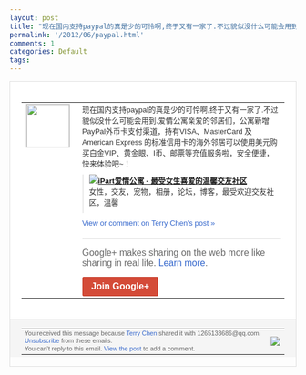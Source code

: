 ```yaml
---
layout: post
title: "现在国内支持paypal的真是少的可怜啊,终于又有一家了.不过貌似没什么可能会用到..."
permalink: '/2012/06/paypal.html'
comments: 1
categories: Default
tags: 
---
```

<div style="border:solid 1px #dfdfdf;color:#686868;font:13px Arial"><div style="background-color:#fff;padding:20px;"><table cellpadding="0" cellspacing="0"><tr><td style="padding-right:15px;vertical-align:top"><a href="https://plus.google.com/_/notifications/ngemlink?&amp;emid=CNDa_PCIyLACFQTA3Aod7EcAAA&amp;path=%2F108643996575278738906&amp;dt=1339482424951"><img height="75" src="https://lh3.googleusercontent.com/-KKRGTyJ5Bl0/AAAAAAAAAAI/AAAAAAAAEEY/jllxqER5dCk/s75-c-k-a/photo.jpg" style="border:solid 1px #cccccc;" width="75"/></a></td><td style="width:578px;color:#333;font:13px Arial;vertical-align:top;"><div style="padding-bottom:10px">现在国内支持paypal的真是少的可怜啊<wbr/>,终于又有一家了.不过貌似没什么可能会用<wbr/>到.爱情公寓亲爱的邻居们，公寓新增Pay<wbr/>Pal外币卡支付渠道，持有VISA、Ma<wbr/>sterCard 及 American Express 的标准信用卡的海外邻居可以使用美元购买白<wbr/>金VIP、黄金眼、I币、邮票等充值服务啦<wbr/>，安全便捷，快来体验吧~！</div><div style="margin-bottom:10px;padding-left:10px; border-left:2px solid #EAEAEA"><span style="margin-right:5px"><a href="http://www.ipart.cn/vip/value_index.php" style="zSoyz"><img border="0" src="https://images3-focus-opensocial.googleusercontent.com/gadgets/proxy?url=https://s2.googleusercontent.com/s2/favicons?domain%3Dwww.ipart.cn&amp;container=focus&amp;gadget=a&amp;rewriteMime=image/*&amp;refresh=31536000&amp;resize_h=16"/><span style="font-weight:bold">iPart爱情公寓 - 最受女生喜爱的温馨交友社区</span></a><div style="padding-bottom:10px">女性，交友，宠物，相册，论坛，博客，最受<wbr/>欢迎交友社区，温馨</div></span></div><a href="https://plus.google.com/_/notifications/ngemlink?&amp;emid=CNDa_PCIyLACFQTA3Aod7EcAAA&amp;path=%2F108643996575278738906%2Fposts%2FJjpDEUZ9bRT%3Fgpinv%3DAMIXal_mHUeHkl3AvxA5CXslUepCb9WzoFzcxbTypIt7HBYKW8UNlWjlccI4FLw_RKMmuAWfagycC4oO5YKL5G8lXD65_fubsFRjI3Vk3sXmpUJNEipiu88&amp;dt=1339482424951" style="color:#3366CC;text-decoration:none;">View or comment on Terry Chen's post »</a><div style="margin-top:20px;border-top:solid 1px #dfdfdf"><div style="padding:15px 0;color:#686868;font:16px Arial;">Google+ makes sharing on the web more like sharing in real life. <a href="http://www.google.com/+/learnmore/" style="color:#3366CC;text-decoration:none;">Learn more</a>.</div><a href="https://plus.google.com/_/notifications/ngemlink?&amp;emid=CNDa_PCIyLACFQTA3Aod7EcAAA&amp;path=%2F%3Fgpinv%3DAMIXal_mHUeHkl3AvxA5CXslUepCb9WzoFzcxbTypIt7HBYKW8UNlWjlccI4FLw_RKMmuAWfagycC4oO5YKL5G8lXD65_fubsFRjI3Vk3sXmpUJNEipiu88&amp;dt=1339482424951" style="display:inline-block;padding:7px 15px;background-color:#d44b38; color:#fff;font-size:16px; font-weight:bold;border-radius:2px;border:solid 1px #c43b28; white-space:nowrap;text-decoration:none">Join Google+</a></div></td></tr></table></div><div style="border-top:solid 1px #dfdfdf;padding:0 20px; background-color:#f5f5f5"><table cellpadding="0" cellspacing="0" style="height:50px"><tbody><tr><td style="vertical-align:middle;width:100%; color:#636363;font:11px Arial; line-height:120%">You received this message because <a href="https://plus.google.com/_/notifications/ngemlink?&amp;emid=CNDa_PCIyLACFQTA3Aod7EcAAA&amp;path=%2F108643996575278738906%3Fgpinv%3DAMIXal_mHUeHkl3AvxA5CXslUepCb9WzoFzcxbTypIt7HBYKW8UNlWjlccI4FLw_RKMmuAWfagycC4oO5YKL5G8lXD65_fubsFRjI3Vk3sXmpUJNEipiu88&amp;dt=1339482424951" style="color:#3366CC;text-decoration:none;">Terry Chen</a> shared it with 1265133686@qq.com. <a href="https://plus.google.com/_/notifications/ngemlink?&amp;emid=CNDa_PCIyLACFQTA3Aod7EcAAA&amp;path=%2F_%2Fnonplus%2Femailsettings%3Fgpinv%3DAMIXal_mHUeHkl3AvxA5CXslUepCb9WzoFzcxbTypIt7HBYKW8UNlWjlccI4FLw_RKMmuAWfagycC4oO5YKL5G8lXD65_fubsFRjI3Vk3sXmpUJNEipiu88%26est%3DADH5u8WjMTpCJE4Jvg9zaXkz-8sgN7oaXjPEn-V4UXU2ttShxnY1054ExDP3cGkkHxqpwMqX1NbXKgaI3C54UBTf7GAgueO9hpDmdKjzKUmzFnga-e0tXyph8P7vgb4iN6hgmZeFgH7y&amp;dt=1339482424951" style="color:#3366CC;text-decoration:none;">Unsubscribe</a> from these emails.<br/>You can't reply to this email. <a href="https://plus.google.com/_/notifications/ngemlink?&amp;emid=CNDa_PCIyLACFQTA3Aod7EcAAA&amp;path=%2F108643996575278738906%2Fposts%2FJjpDEUZ9bRT%3Fgpinv%3DAMIXal_mHUeHkl3AvxA5CXslUepCb9WzoFzcxbTypIt7HBYKW8UNlWjlccI4FLw_RKMmuAWfagycC4oO5YKL5G8lXD65_fubsFRjI3Vk3sXmpUJNEipiu88&amp;dt=1339482424951" style="color:#3366CC;text-decoration:none;">View the post</a> to add a comment.<br/></td><td><img src="https://ssl.gstatic.com/s2/oz/images/notifications/logo/google-plus-6617a72bb36cc548861652780c9e6ff1.png"/></td></tr></tbody></table></div></div>